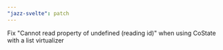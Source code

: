 ```yaml
---
"jazz-svelte": patch
---
```


Fix "Cannot read property of undefined (reading id)" when using CoState with a list virtualizer
